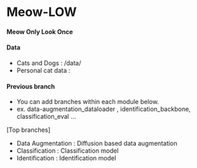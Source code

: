 # Meow-LOW
#### Meow Only Look Once 

#### Data 
- Cats and Dogs : /data/
- Personal cat data :

#### Previous branch 
* You can add branches within each module below.
* ex. data-augmentation_dataloader , identification_backbone, classification_eval ... 
  
[Top branches] 
- Data Augmentation : Diffusion based data augmentation 
- Classification : Classification model 
- Identification : Identification model 





